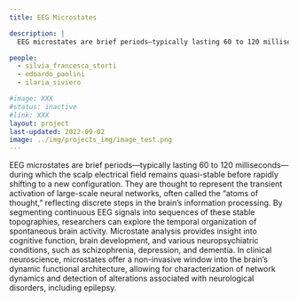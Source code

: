 ```yaml
---
title: EEG Microstates

description: |
  EEG microstates are brief periods—typically lasting 60 to 120 milliseconds—during which the scalp electrical field remains quasi-stable before rapidly shifting to a new configuration. They are thought to represent the transient activation of large-scale neural networks, often called the “atoms of thought,” reflecting discrete steps in the brain’s information processing. By segmenting continuous EEG signals into sequences of these stable topographies, researchers can explore the temporal organization of spontaneous brain activity. Microstate analysis provides insight into cognitive function, brain development, and various neuropsychiatric conditions, such as schizophrenia, depression, and dementia. In clinical neuroscience, microstates offer a non-invasive window into the brain’s dynamic functional architecture, allowing for characterization of network dynamics and detection of alterations associated with neurological disorders, including epilepsy.

people:
  - silvia_francesca_storti
  - edoardo_paolini
  - ilaria_siviero

#image: XXX
#status: inactive
#link: XXX
layout: project
last-updated: 2022-09-02
image: ../img/projects_img/image_test.png
---
```


EEG microstates are brief periods—typically lasting 60 to 120 milliseconds—during which the scalp electrical field remains quasi-stable before rapidly shifting to a new configuration. They are thought to represent the transient activation of large-scale neural networks, often called the “atoms of thought,” reflecting discrete steps in the brain’s information processing. By segmenting continuous EEG signals into sequences of these stable topographies, researchers can explore the temporal organization of spontaneous brain activity. Microstate analysis provides insight into cognitive function, brain development, and various neuropsychiatric conditions, such as schizophrenia, depression, and dementia. In clinical neuroscience, microstates offer a non-invasive window into the brain’s dynamic functional architecture, allowing for characterization of network dynamics and detection of alterations associated with neurological disorders, including epilepsy.
